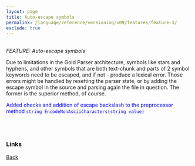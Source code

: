 ```yaml
---
layout: page
title: Auto-escape symbols
permalink: /language/reference/versioning/v09/features/feature-3/
exclude: true
---
```

<br>_FEATURE: Auto-escape symbols_

Due to limitations in the Gold Parser architecture, symbols like stars and hyphens, and other symbols that are both text-chunk and parts of 2 symbol keywords need to be escaped, and if not - produce a lexical error. Those errors might be handled by resetting the parser state, or by adding the escape symbol in the source and parsing again the file in question. The former is the superior method, of course.

<span style="color:blue">Added checks and addition of escape backslash to the preprocessor method ```string EncodeNonAsciiCharacters(string value)```</span>


<br><br>
### Links
[Back](/language/reference/versioning/v09/compiler09/)